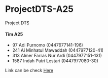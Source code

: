 # ProjectDTS-A25
Project DTS

#### Tim A25
- 97   Adi Purnomo (0447977141-196)
- 241  Ai Minhatul Mawaddah (0447977120-41)
- 313  Almer Farras Nur Ardi (0447977151-131)
- 1587 Indah Putri Lestari (0447977080-30)


Link can be check <a href="https://medival.github.io/ProjectDTS-A25/" target="_blank">  Here </li>
